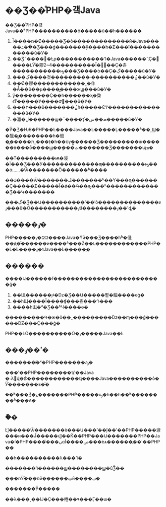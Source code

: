 # ��Ʒ��ͦPHP�걬Java

��Ʒ��ͦPHP�걬Java��ͬʱPHP����������õ�����û��֮һ������

1. Ϊ����ռ�Ȼ�����Ʒ�ò�������������ӣ�Java�����߸��߲�Ʒ���ǵ�������ÿ�ܷ���һ�Σ���ĩ������������û�У�
2. ��Ʒ˵�����Ƚϼ�����������ߣ�Java������˵ֻҪ�쵼ͬ����ԼӰ࣬�賿2~4����������Ϊ�̫��Ҫ�쵼�����������ԣ���Ʒ����ά��Ҫ�ڳ�����û�У�
3. ���ڳ����쳣���������·����������⣬��û�У�
4. ��Ȼ�賿������������˲�仹�Ǻܶ��û��µ����̳����жϣ���û�У�
5. ÿ��������Ҫ��һ������ҳ�棨ϵͳ�����У����Ժ󣩣���û�У�
6. ���Ի���û�������⣬һ�����ϾͲ���������������û�У�
7. �㵽�ڶ������ϣ�˵����ʧ�ܣ��س�����û�У�

�Ӳ�Ʒ�Ƕȣ�PHP��Ŀ����Java��Ŀ�����Ļ�����ʱ��˲Ϣ��䣬�̻��������һ�㣬�̻�����ת˲���ţ�һ��ץס�̻�����Ʒ���������ж������в���ȫ����ϣ��ܷ���ٿ�������Ʒ�������ɰܡ�

��ͳ���������ѭ�浸�أ���Ʒ���У�������������ƣ����������ԣ���ά......�Ѿ�������Ӧ������ʱ����

��ݿ����Ѿ�������ݣ�������ʱ��Ұ���ɳ�������Ҫ�����ֶΣ�����Ϊ�ǿ��Գ��ԡ���ʱ�������������Ʒ��Կ�������

���ڲ�Ʒ��Ա����������ʹ��ʲô����������ע�������ٶȣ�Ӧ�����������ٶȣ��������ߵ��ٶȡ�

## �����ٶ�

PHP�����ٶ�ԶԶ����Java�Ŷӣ���Ʒ�ܹ���һʱ�俴��ԭ�ͣ������и����ʱ���Ż��Լ������������PHP��Ŀ�Ŀ����ٶ�˦Java��Ŀ�����֣�

## ������

����Ա������ľ�������������������������ģ�

1. ��Щ������ȷʵ�ǲ�Ʒ��Ա�����뾭�鲻����ɵġ�
2. ��һЩ����Ϊ����ʧ���쵼���Դ���
3. ����һЩ�²�Ʒ��ʱЧ����ɵ�

���������Գ�ж�ô��ˬ���������ǲ��ɱ���ģ������Ǳ���Ҫ���ġ�

PHP��ĿӦ����������Ӧ�ٶ�����Java��Ŀ

## ���ߵ��ٶ�

�������̸�ˣ�PHP�������ԡ�

���ʹ��PHP��������ҵʹ��Java �˴λվ�Ȼ������������ҵ����Java����������ô�Ӱ࣬�������ƽ�֡�

�ܶ�ʱ���Ʒͬ�¿�������PHPͬ�����ԣ�һ��һ��ʱ��������ʱ���ߡ�

## �ܽ�

Ŀǰ�����Ѿ�������è���Ա���ʼ��ǰ��ʹ��PHP�����滹���и���Ĵ�����վǰ��Ǩ��PHP���Ա�������PHP��Java�ٵ�PHP����֮���ںαص����أ���èѧ������ֱ��ʹ��PHP��

��һ����������λ���ߣ�

�������ߣ������ϣ��������ϣ�ûǮ��

���ռӰ࣬���ռӣ������ټӣ����ݡ�

�������Ӱ�����

��λ���˱��Ĳ�Ҫ���棬��٩���Ӷ��ѡ�

